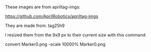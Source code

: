 These images are from apriltag-imgs:

https://github.com/AprilRobotics/apriltag-imgs

They are made from: tag25h9

I resized them from the 9x9 px to their current size with this command:

convert Marker0.png -scale 10000% Marker0.png
